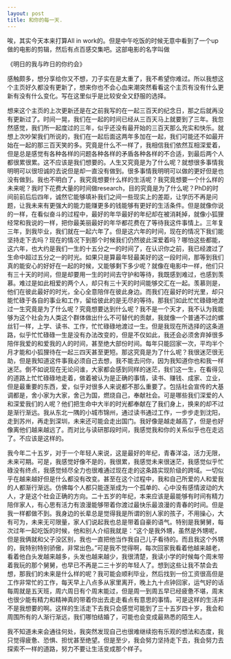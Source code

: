 ```yaml
---
layout: post
title: 和你的每一天.
---
```

唉，其实今天本来打算All in work的。但是中午吃饭的时候无意中看到了一个up做的电影的剪辑，然后有点百感交集吧。这部电影的名字叫做

《明日的我与昨日的你约会》

感触颇多，想分享给你又不想，刀子实在是太重了，我不希望你难过。所以我想这个主页好久都没有更新了，想来你也不会心血来潮突然看看这个主页有没有什么更新有没有什么变化。写在这里似乎是比较安全又舒服的选择。

想来这个主页的上次更新还是在之前我写的在一起三百天的纪念日，那之后就再没有更新过了。时间一晃，我们在一起的时间已经从三百天马上就要到了三年。我忽然感觉，我们所一起度过的三年，似乎还没有最开始的三百天那么充实和快乐。就想上次吵架我们所说的，我们在一起后面这两年多加在一起，我们可能还不如最开始在一起的那三百天笑的多。究竟是什么不一样了，我相信我们依然互相深爱着，但是总是感觉有各种各样的问题各种各样的矛盾各种各样的不合适，到最后两个人都很累很累。这不应该是我们想要的。人生又究竟是为了什么呢？就想很多事情我明明可以很坦诚的去说但是却一直没有做到。很多事情我明明可以做的更好但是也没有做到。我也不明白了，我究竟想要什么样的生活呢？我究竟想要一个什么样的未来呢？我时下花费大量的时间做research，目的究竟是为了什么呢？PhD的时间前前后后四年，诚然它能够填补我们之间一些现实上的差距，让学历不再是问题，让我未来有更强大的能力能赚更多的钱能够有更好的生活条件。但是就像你说的一样，在看似奋斗的过程中，最好的年华最好的年纪却在被消耗掉，就像小狐狸经常和我说的一样，把你最美丽最好的年华都花费在了等待我这件事情上。三年复三年，到我毕业，我们就在一起六年了。但是这六年的时间，现在的情况下我们能坚持走下去吗？现在的情况下到那个时候我们仍然彼此深爱着吗？哪怕这些都能，这六年，也大约是我们一生的十五分之一的时间了，在认识你之前，我已经渡过了生命中超过五分之一的时光。如果只是算最年轻最美好的这一段时间，那等到我们真的能安心的好好在一起的时候，又能够剩下多少呢？就像在电影中一样，他们只有三十天的时间，但是却要用一生的时间去守护和等待，我既感到难过，也感到羡慕。难过是如此相爱的两个人，却只有三十天的时间能够交汇在一起。羡慕则是，他们在彼此最好的时光，全心全意陪伴在彼此身边。而我们在最好的时光里，却只能忙碌于各自的事业和工作，留给彼此的是无尽的等待。那我们如此忙忙碌碌地渡过一生究竟是为了什么呢？究竟想要达到什么呢？我不是一个天才，我不认为我能够为这个社会为人类这个群体做出什么不可替代的贡献，我就像一个普通不过的螺丝钉一样，上学、读书、工作，忙忙碌碌地渡过一生。但是我现在所选择的这条道路，似乎忙忙碌碌一生是没有办法改变的，但是不仅如此，我还会必须舍弃掉很多陪伴我爱的和爱我的人的时间，甚至绝大部份时间。每年只能回家一次，平均半个月才能和小狐狸待在一起三四天甚至更短。那这究竟是为了什么呢？我很迷茫很无助，但是我知道这件事我必须自己去想，我不能去问你，因为我知道你也和我一样迷茫。倒不如说现在无论问谁，大家都会感到同样的迷茫，我们这一生，在看得见的道路上忙忙碌碌地走着，做着被认为是正确的事情，读书、赚钱、成家、立业，但是最重要的东西，爱，似乎对很多人来说都不那么重要了。包括社会宣传的大基调都是，舍小家为大家，舍己为国，燃烧自己，奉献社会。可是哪些我们深爱的人和深爱我们的人呢？他们把生命中大半的时光都奉献在了我们身上，换来的却不过是渐行渐远。我从东北一隅的小城市锦州，通过读书通过工作，一步步走到沈阳，走到苏州，再走到深圳，未来还可能会走出国门。我好像是越走越高了，但是也好像离他们越来越远了。而对比与读研那段时间，我感觉我和你的关系似乎也在走远了。不应该是这样的。

我今年二十五岁，对于一个年轻人来说，这是最好的年纪，青春洋溢，活力无限，未来可期。可是，我感觉好像不是的，我很累，我感觉未来很迷茫，我感觉似乎忙碌没有终点，我感觉倾尽全力也很难通过现在走的这条路实现阶级的跨域。一切似乎在越来越好但是什么都没有改变。甚至在这个过程中，我和自己所爱的人和爱我的人都渐行渐远。仿佛每个人都只能逐渐成为一个孤单的、心中没有感情波动的大人，才是这个社会正确的方向。二十五岁的年纪，本来应该是最能够有时间有精力陪伴家人，有心思有活力有浪漫能够带着你渡过最快乐最浪漫的青春的时间。但是我一样都做不到。我身边的长辈总是觉得我是所谓的别人家的孩子，不用操心，大有可为，未来无可限量，家人们说起我也总是带着自豪的语气。特别是我舅舅，每次过年一起吃饭的时候，他和别人介绍我就是：“这个是我外甥，虽然是外甥呢，但是我俩就和父子没区别，我也一直把他当作我自己儿子看待的。而且我这个外甥的，我特别特别骄傲，非常出色。”可是我不觉得啊，每次回家我看着他越来越老，看着他白头发越来越多，头发也越来越少，我很清楚，我读小学的时候每个周末带着我玩的那个舅舅，也早已不再是二三十岁的年轻人了。想到这些让我不禁会去想，那我们的未来是什么样的呢？我可能会顺利毕业，然后找到一份工资很高但是工作非常忙的工作，每天早上八点多从家里离开，晚上九十点钟回家，运气好的话每周就是五天班，周六周日有个周末能过，但是周一到周五早已经疲惫不堪，周末也很少能有精力和精神真的带着你出去走走看点有意思的事情。可是这样的生活并不是我想要的啊。这样的生活走下去我只会感觉可能到了三十五岁四十岁，我会和周围所有的人渐行渐远，我们哪怕结婚了，可能也会变成最熟悉的陌生人。

我不知道未来会通往何处，我突然发现自己也很难继续抱有乐观的想法和态度，我只觉得疲惫、恐惧、担忧甚至绝望。但是至少，我会努力坚持走下去，我会努力去探索不一样的道路，努力不要让生活变成那个样子。

